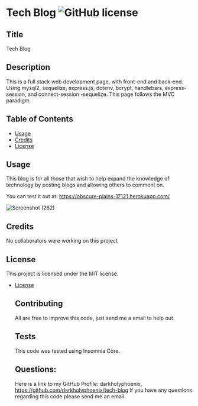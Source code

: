 # Tech Blog ![GitHub license](https://img.shields.io/badge/license-MIT-blue.svg)

  ## Title
  Tech Blog
  
  ## Description 
  This is a full stack web development page, with front-end and back-end. Using mysql2, sequelize, express.js, dotenv, bcrypt, handlebars, express-session, and connect-session -sequelize. This page follows the MVC paradigm.

  ## Table of Contents

  * [Usage](#usage)
  * [Credits](#credits)
  * [License](#license)
    
  ## Usage 
  This blog is for all those that wish to help expand the knowledge of technology by posting blogs and allowing others to comment on.

  You can test it out at: https://obscure-plains-17121.herokuapp.com/

  ![Screenshot (262)](https://user-images.githubusercontent.com/47751469/135943501-73d0f518-2ab5-48c2-91fb-69e60036cefe.png)

  
  ## Credits 
  No collaborators were working on this project

  ## License
  
  This project is licensed under the MIT license. 
* [License](#license)



  ## Contributing
  All are free to improve this code, just send me a email to help out.

  ## Tests
  This code was tested using Insomnia Core.

  ## Questions:
  Here is a link to my GitHub Profile: darkholyphoenix, https://github.com/darkholyphoenix/tech-blog
  If you have any questions regarding this code please send me an email.
